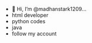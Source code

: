 - 👋 Hi, I’m @madhanstark1209...
- html developer
- python codes
- java
- follow my account

<!---
madhanstark1209/madhanstark1209 is a ✨ special ✨ repository because its `README.md` (this file) appears on your GitHub profile.
You can click the Preview link to take a look at your changes.
--->
